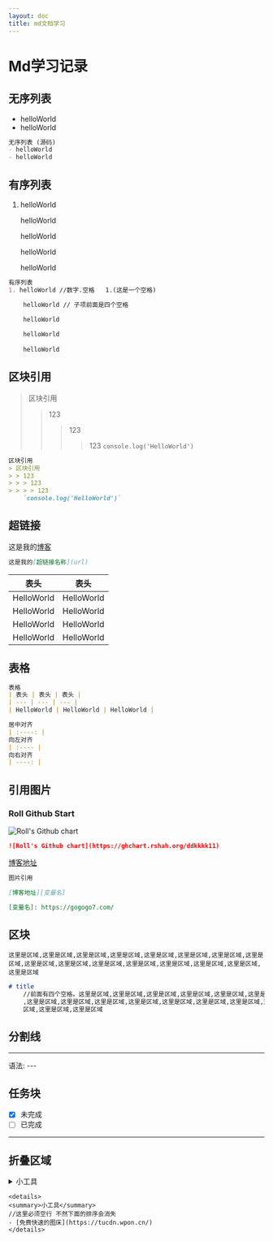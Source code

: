 ```yaml
---
layout: doc
title: md文档学习
---
```

# Md学习记录
## 无序列表
- helloWorld
- helloWorld
``` md
无序列表 (源码)
- helloWorld
- helloWorld
```
## 有序列表
1. helloWorld

    helloWorld

    helloWorld
    
    helloWorld
    
    helloWorld
``` md
有序列表
1. helloWorld //数字.空格   1.(这是一个空格)

    helloWorld // 子项前面是四个空格

    helloWorld
    
    helloWorld
    
    helloWorld
```
## 区块引用

> 区块引用
> > 123
> > > 123
> > > > 123
    `console.log('HelloWorld')`

``` md
区块引用
> 区块引用
> > 123
> > > 123
> > > > 123
    `console.log('HelloWorld')`

```
## 超链接
这是我的<a href='https://gogogo7.com' target="_blank" rel="noreferrer">博客</a>

``` md
这是我的[超链接名称](url) 
```

| 表头 | 表头 |
| :----: | :----: |
| HelloWorld| HelloWorld | 
| HelloWorld| HelloWorld | 
| HelloWorld| HelloWorld | 
| HelloWorld| HelloWorld | 
## 表格
``` md
表格
| 表头 | 表头 | 表头 | 
| --- | --- | --- |
| HelloWorld | HelloWorld | HelloWorld |

居中对齐
| :----: | 
向左对齐
| :---- |
向右对齐
| ----: |

```
## 引用图片
### Roll Github Start
![Roll's Github chart](https://ghchart.rshah.org/ddkkkk11)
``` md
![Roll's Github chart](https://ghchart.rshah.org/ddkkkk11)
```


[博客地址][RollBlog]

[RollBlog]: https://gogogo7.com/
``` md
图片引用

[博客地址][变量名]

[变量名]: https://gogogo7.com/

```
## 区块
    这里是区域,这里是区域,这里是区域,这里是区域,这里是区域,这里是区域,这里是区域,这里是区域,这里是区域,这里是区域,这里是区域,这里是区域,这里是区域,这里是区域,这里是区域,这里是区域
``` md
# title
    //前面有四个空格。这里是区域,这里是区域,这里是区域,这里是区域,这里是区域,这里是区域
    ,这里是区域,这里是区域,这里是区域,这里是区域,这里是区域,这里是区域,这里是区域,这里是
    区域,这里是区域,这里是区域
```

## 分割线
---
语法: ---

## 任务块
- [x] 未完成
- [ ] 已完成
---
## 折叠区域
<details> 
<summary>小工具</summary>

- [免费快速的图床](https://tucdn.wpon.cn/)
</details>

```MD
<details> 
<summary>小工具</summary>
//这里必须空行 不然下面的排序会消失
- [免费快速的图床](https://tucdn.wpon.cn/)
</details>
```